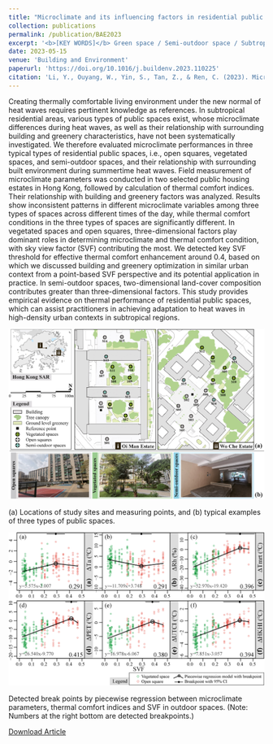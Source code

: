 ```yaml
---
title: "Microclimate and its influencing factors in residential public spaces during heat waves: An empirical study in Hong Kong"
collection: publications
permalink: /publication/BAE2023
excerpt: '<b>[KEY WORDS]</b> Green space / Semi-outdoor space / Subtropical high-density city / Field measurement / Climate-responsive design'
date: 2023-05-15
venue: 'Building and Environment'
paperurl: 'https://doi.org/10.1016/j.buildenv.2023.110225'
citation: 'Li, Y., Ouyang, W., Yin, S., Tan, Z., & Ren, C. (2023). Microclimate and its influencing factors in residential public spaces during heat waves: An empirical study in Hong Kong. Building and Environment, 110225.'
---
```

Creating thermally comfortable living environment under the new normal of heat waves requires pertinent knowledge as references. In subtropical residential areas, various types of public spaces exist, whose microclimate differences during heat waves, as well as their relationship with surrounding building and greenery characteristics, have not been systematically investigated. We therefore evaluated microclimate performances in three typical types of residential public spaces, i.e., open squares, vegetated spaces, and semi-outdoor spaces, and their relationship with surrounding built environment during summertime heat waves. Field measurement of microclimate parameters was conducted in two selected public housing estates in Hong Kong, followed by calculation of thermal comfort indices. Their relationship with building and greenery factors was analyzed. Results show inconsistent patterns in different microclimate variables among three types of spaces across different times of the day, while thermal comfort conditions in the three types of spaces are significantly different. In vegetated spaces and open squares, three-dimensional factors play dominant roles in determining microclimate and thermal comfort condition, with sky view factor (SVF) contributing the most. We detected key SVF threshold for effective thermal comfort enhancement around 0.4, based on which we discussed building and greenery optimization in similar urban context from a point-based SVF perspective and its potential application in practice. In semi-outdoor spaces, two-dimensional land-cover composition contributes greater than three-dimensional factors. This study provides empirical evidence on thermal performance of residential public spaces, which can assist practitioners in achieving adaptation to heat waves in high-density urban contexts in subtropical regions.

![Method](/images/BAE2023.jpg)

(a) Locations of study sites and measuring points, and (b) typical examples of three types of public spaces.

![Fig](/images/BAE2023-2.jpg)

Detected break points by piecewise regression between microclimate parameters, thermal comfort indices and SVF in outdoor spaces. (Note: Numbers at the right bottom are detected breakpoints.)

[Download Article](http://yilun595.github.io/files/BAE2023.pdf)